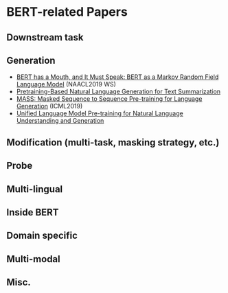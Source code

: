 # BERT-related Papers

## Downstream task

## Generation
-	[BERT has a Mouth, and It Must Speak: BERT as a Markov Random Field Language Model](https://arxiv.org/abs/1902.04094) (NAACL2019 WS)
-	[Pretraining-Based Natural Language Generation for Text Summarization](https://arxiv.org/abs/1902.09243)
-	[MASS: Masked Sequence to Sequence Pre-training for Language Generation](https://arxiv.org/abs/1905.02450) (ICML2019)
- [Unified Language Model Pre-training for Natural Language Understanding and Generation](https://arxiv.org/abs/1905.03197)
    
## Modification (multi-task, masking strategy, etc.)

## Probe

## Multi-lingual

## Inside BERT

## Domain specific

## Multi-modal

## Misc.
